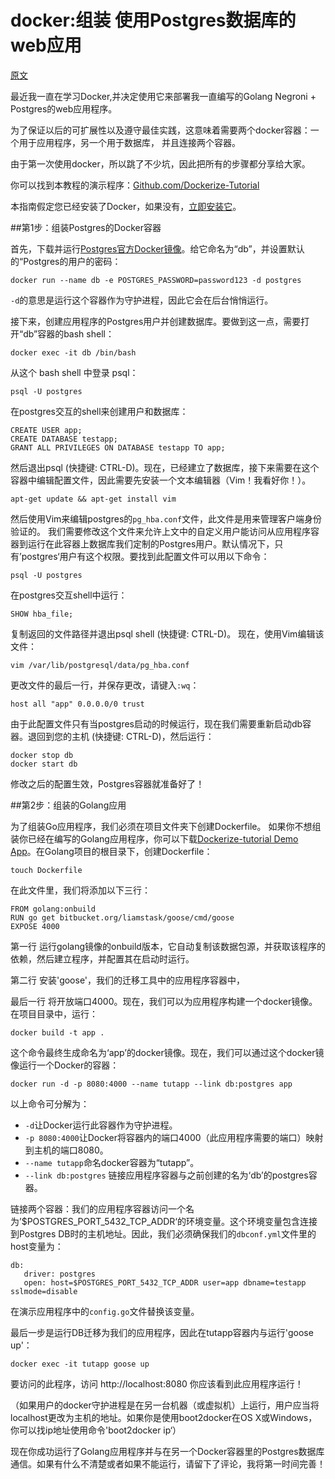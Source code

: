 docker:组装 使用Postgres数据库的web应用 
=========

[原文](http://fabioberger.com/blog/2014/12/19/how-to-dockerize-golang-webapp-with-postgres-db/)

最近我一直在学习Docker,并决定使用它来部署我一直编写的Golang Negroni + Postgres的web应用程序。

为了保证以后的可扩展性以及遵守最佳实践，这意味着需要两个docker容器：一个用于应用程序，另一个用于数据库， 并且连接两个容器。

由于第一次使用docker，所以跳了不少坑，因此把所有的步骤都分享给大家。



你可以找到本教程的演示程序：[Github.com/Dockerize-Tutorial](https://github.com/fabioberger/dockerize-tutorial)

本指南假定您已经安装了Docker，如果没有，[立即安装它](https://docs.docker.com/installation/)。

##第1步：组装Postgres的Docker容器

首先，下载并运行[Postgres官方Docker镜像](https://registry.hub.docker.com/_/postgres/)。给它命名为“db”，并设置默认的“Postgres的用户的密码：

```
docker run --name db -e POSTGRES_PASSWORD=password123 -d postgres
```

```-d```的意思是运行这个容器作为守护进程，因此它会在后台悄悄运行。

接下来，创建应用程序的Postgres用户并创建数据库。要做到这一点，需要打开“db”容器的bash shell：

```
docker exec -it db /bin/bash
```

从这个 bash shell 中登录 psql：

```
psql -U postgres
```

在postgres交互的shell来创建用户和数据库：

```
CREATE USER app;
CREATE DATABASE testapp;
GRANT ALL PRIVILEGES ON DATABASE testapp TO app;
```

然后退出psql (快捷键: CTRL-D)。现在，已经建立了数据库，接下来需要在这个容器中编辑配置文件，因此需要先安装一个文本编辑器（Vim！我看好你！）。

```
apt-get update && apt-get install vim
```

然后使用Vim来编辑postgres的```pg_hba.conf```文件，此文件是用来管理客户端身份验证的。
我们需要修改这个文件来允许上文中的自定义用户能访问从应用程序容器到运行在此容器上数据库我们定制的Postgres用户。默认情况下，只有’postgres‘用户有这个权限。要找到此配置文件可以用以下命令：

```
psql -U postgres
```

在postgres交互shell中运行：

```
SHOW hba_file;
```

复制返回的文件路径并退出psql shell (快捷键: CTRL-D)。
现在，使用Vim编辑该文件：

```
vim /var/lib/postgresql/data/pg_hba.conf
```

更改文件的最后一行，并保存更改，请键入```:wq```：

```
host all "app" 0.0.0.0/0 trust
```

由于此配置文件只有当postgres启动的时候运行，现在我们需要重新启动db容器。退回到您的主机 (快捷键: CTRL-D)，然后运行：

```
docker stop db
docker start db
```

修改之后的配置生效，Postgres容器就准备好了！

##第2步：组装的Golang应用

为了组装Go应用程序，我们必须在项目文件夹下创建Dockerfile。
如果你不想组装你已经在编写的Golang应用程序，你可以下载[Dockerize-tutorial Demo App](https://github.com/fabioberger/dockerize-tutorial)。在Golang项目的根目录下，创建Dockerfile：

```
touch Dockerfile
```

在此文件里，我们将添加以下三行：

```
FROM golang:onbuild
RUN go get bitbucket.org/liamstask/goose/cmd/goose
EXPOSE 4000
```

第一行 运行golang镜像的onbuild版本，它自动复制该数据包源，并获取该程序的依赖，然后建立程序，并配置其在启动时运行。

第二行 安装'goose'，我们的迁移工具中的应用程序容器中，

最后一行 将开放端口4000。现在，我们可以为应用程序构建一个docker镜像。在项目目录中，运行：

```
docker build -t app .
```

这个命令最终生成命名为‘app’的docker镜像。现在，我们可以通过这个docker镜像运行一个Docker的容器：

```
docker run -d -p 8080:4000 --name tutapp --link db:postgres app
```

以上命令可分解为：

* ```-d```让Docker运行此容器作为守护进程。 
* ```-p 8080:4000```让Docker将容器内的端口4000（此应用程序需要的端口）映射到主机的端口8080。
* ```--name tutapp```命名docker容器为“tutapp”。
* ```--link db:postgres``` 链接应用程序容器与之前创建的名为‘db’的postgres容器。

链接两个容器：我们的应用程序容器访问一个名为’$POSTGRES_PORT_5432_TCP_ADDR‘的环境变量。这个环境变量包含连接到Postgres DB时的主机地址。因此，我们必须确保我们的```dbconf.yml```文件里的host变量为：

```
db:
   driver: postgres
   open: host=$POSTGRES_PORT_5432_TCP_ADDR user=app dbname=testapp sslmode=disable
```

在演示应用程序中的```config.go```文件替换该变量。

最后一步是运行DB迁移为我们的应用程序，因此在tutapp容器内与运行'goose up'：

```
docker exec -it tutapp goose up
```

要访问的此程序，访问 http://localhost:8080 你应该看到此应用程序运行！

（如果用户的docker守护进程是在另一台机器（或虚拟机）上运行，用户应当将localhost更改为主机的地址。如果你是使用boot2docker在OS X或Windows，你可以找ip地址使用命令'boot2docker ip‘）

现在你成功运行了Golang应用程序并与在另一个Docker容器里的Postgres数据库通信。如果有什么不清楚或者如果不能运行，请留下了评论，我将第一时间完善！